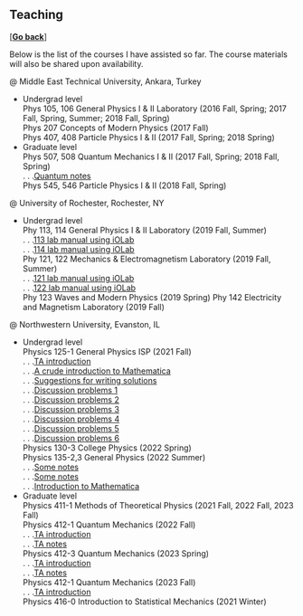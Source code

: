 ## Teaching

\[[__Go back__](https://kagsimsek.github.io)\]

Below is the list of the courses I have assisted so far. The course materials will also be shared upon availability.

@ Middle East Technical University, Ankara, Turkey <br>
- Undergrad level <br>
Phys 105, 106 General Physics I & II Laboratory (2016 Fall, Spring; 2017 Fall, Spring, Summer; 2018 Fall, Spring) <br>
Phys 207 Concepts of Modern Physics (2017 Fall) <br>
Phys 407, 408 Particle Physics I & II (2017 Fall, Spring; 2018 Spring) <br>
- Graduate level <br>
Phys 507, 508 Quantum Mechanics I & II (2017 Fall, Spring; 2018 Fall, Spring) <br>
. . .[Quantum notes](./files/teaching/507_problems.pdf) <br>
Phys 545, 546 Particle Physics I & II (2018 Fall, Spring) 

@ University of Rochester, Rochester, NY <br>
- Undergrad level <br>
Phy 113, 114 General Physics I & II Laboratory (2019 Fall, Summer) <br>
. . .[113 lab manual using iOLab](./files/docs/iolab_man_mechanics_113_121.pdf) <br>
. . .[114 lab manual using iOLab](./files/docs/iolab_man_mechanics_114_122.pdf) <br>
Phy 121, 122 Mechanics & Electromagnetism Laboratory (2019 Fall, Summer) <br>
. . .[121 lab manual using iOLab](./files/docs/iolab_man_mechanics_113_121.pdf) <br>
. . .[122 lab manual using iOLab](./files/docs/iolab_man_mechanics_114_122.pdf) <br>
Phy 123 Waves and Modern Physics (2019 Spring)
Phy 142 Electricity and Magnetism Laboratory (2019 Fall) <br>

@ Northwestern University, Evanston, IL <br>
- Undergrad level <br>
Physics 125-1 General Physics ISP (2021 Fall) <br>
. . .[TA introduction](./files/docs/2021_fall_physics125-1_ta_introduction.pdf) <br>
. . .[A crude introduction to Mathematica](./files/docs/2021_fall_physics125-1_a_crude_introduction_to_mathematica_part_1.pdf) <br>
. . .[Suggestions for writing solutions](./files/docs/2021_fall_physics125-1_suggestions_for_writing_solutions.pdf) <br>
. . .[Discussion problems 1](./files/docs/2021_fall_physics125-1_discussion_01_oct1.pdf) <br>
. . .[Discussion problems 2](./files/docs/2021_fall_physics125-1_discussion_02_oct8_key.pdf) <br>
. . .[Discussion problems 3](./files/docs/2021_fall_physics125-1_discussion_03_oct15_key.pdf) <br>
. . .[Discussion problems 4](./files/docs/2021_fall_physics125-1_discussion_04_oct29.pdf) <br>
. . .[Discussion problems 5](./files/docs/2021_fall_physics125-1_discussion_05_nov5.pdf) <br>
. . .[Discussion problems 6](./files/docs/2021_fall_physics125-1_discussion_06_nov12.pdf) <br>
Physics 130-3 College Physics (2022 Spring) <br>
Physics 135-2,3 General Physics (2022 Summer) <br>
. . .[Some notes](./files/teaching/135-2_notes_1.pdf) <br>
. . .[Some notes](./files/teaching/135-3_notes_1.pdf) <br>
. . .[Introduction to Mathematica](./files/teaching/intro_to_mma.zip) <br>
- Graduate level <br>
Physics 411-1 Methods of Theoretical Physics (2021 Fall, 2022 Fall, 2023 Fall) <br>
Physics 412-1 Quantum Mechanics (2022 Fall) <br>
. . .[TA introduction](./files/docs/2022_fall_physics412-1_ta_introduction.pdf) <br>
. . .[TA notes](./files/teaching/2022_Fall_Phys_412_1_Quantum_Mechanics.pdf) <br>
Physics 412-3 Quantum Mechanics (2023 Spring) <br>
. . .[TA introduction](./files/teaching/2023_spring_physics412-3_ta_introduction.pdf) <br>
. . .[TA notes](./files/teaching/2023_Spring_Phys_412_3_Quantum_Mechanics.pdf) <br>
Physics 412-1 Quantum Mechanics (2023 Fall) <br>
. . .[TA introduction](./files/teaching/2023_fall_physics412-1_ta_introduction.pdf) <br>
Physics 416-0 Introduction to Statistical Mechanics (2021 Winter) <br>
